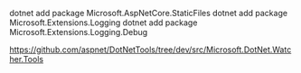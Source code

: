 <ItemGroup>
    <DotNetCliToolReference Include="Microsoft.DotNet.Watcher.Tools" Version="1.0.0" />
     <!-- extends watching group to include *.js files -->
    <Watch Include="**\*.ts" Exclude="node_modules\**\*.js;$(DefaultExcludes)" />
</ItemGroup>

<Target Name="PostcompileScript" AfterTargets="Build">
  <Exec Command="ng serve -o -lr -v -aot true -hmr true" />
</Target>


dotnet add package Microsoft.AspNetCore.StaticFiles
dotnet add package Microsoft.Extensions.Logging
dotnet add package Microsoft.Extensions.Logging.Debug



https://github.com/aspnet/DotNetTools/tree/dev/src/Microsoft.DotNet.Watcher.Tools
